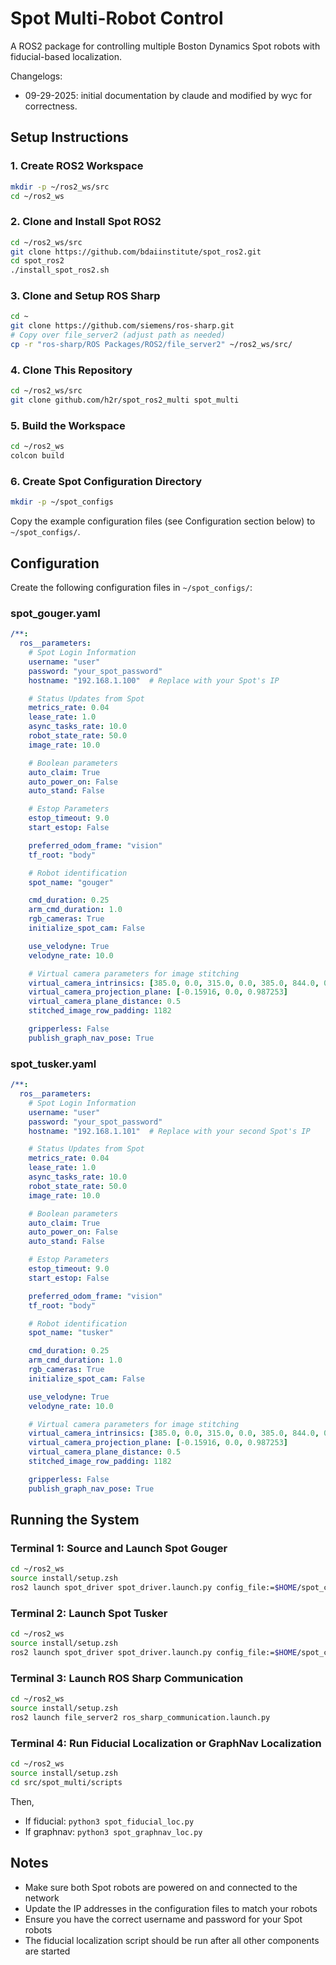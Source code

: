 # Spot Multi-Robot Control

A ROS2 package for controlling multiple Boston Dynamics Spot robots with fiducial-based localization.

Changelogs:
- 09-29-2025: initial documentation by claude and modified by wyc for correctness.

## Setup Instructions

### 1. Create ROS2 Workspace

```bash
mkdir -p ~/ros2_ws/src
cd ~/ros2_ws
```

### 2. Clone and Install Spot ROS2

```bash
cd ~/ros2_ws/src
git clone https://github.com/bdaiinstitute/spot_ros2.git
cd spot_ros2
./install_spot_ros2.sh
```

### 3. Clone and Setup ROS Sharp

```bash
cd ~
git clone https://github.com/siemens/ros-sharp.git
# Copy over file_server2 (adjust path as needed)
cp -r "ros-sharp/ROS Packages/ROS2/file_server2" ~/ros2_ws/src/
```

### 4. Clone This Repository

```bash
cd ~/ros2_ws/src
git clone github.com/h2r/spot_ros2_multi spot_multi
```

### 5. Build the Workspace

```bash
cd ~/ros2_ws
colcon build
```

### 6. Create Spot Configuration Directory

```bash
mkdir -p ~/spot_configs
```

Copy the example configuration files (see Configuration section below) to `~/spot_configs/`.

## Configuration

Create the following configuration files in `~/spot_configs/`:

### spot_gouger.yaml
```yaml
/**:
  ros__parameters:
    # Spot Login Information
    username: "user"
    password: "your_spot_password"
    hostname: "192.168.1.100"  # Replace with your Spot's IP

    # Status Updates from Spot
    metrics_rate: 0.04
    lease_rate: 1.0
    async_tasks_rate: 10.0
    robot_state_rate: 50.0
    image_rate: 10.0

    # Boolean parameters
    auto_claim: True
    auto_power_on: False
    auto_stand: False

    # Estop Parameters
    estop_timeout: 9.0
    start_estop: False

    preferred_odom_frame: "vision"
    tf_root: "body"

    # Robot identification
    spot_name: "gouger"

    cmd_duration: 0.25
    arm_cmd_duration: 1.0
    rgb_cameras: True
    initialize_spot_cam: False

    use_velodyne: True
    velodyne_rate: 10.0

    # Virtual camera parameters for image stitching
    virtual_camera_intrinsics: [385.0, 0.0, 315.0, 0.0, 385.0, 844.0, 0.0, 0.0, 1.0]
    virtual_camera_projection_plane: [-0.15916, 0.0, 0.987253]
    virtual_camera_plane_distance: 0.5
    stitched_image_row_padding: 1182

    gripperless: False
    publish_graph_nav_pose: True
```

### spot_tusker.yaml
```yaml
/**:
  ros__parameters:
    # Spot Login Information
    username: "user"
    password: "your_spot_password"
    hostname: "192.168.1.101"  # Replace with your second Spot's IP

    # Status Updates from Spot
    metrics_rate: 0.04
    lease_rate: 1.0
    async_tasks_rate: 10.0
    robot_state_rate: 50.0
    image_rate: 10.0

    # Boolean parameters
    auto_claim: True
    auto_power_on: False
    auto_stand: False

    # Estop Parameters
    estop_timeout: 9.0
    start_estop: False

    preferred_odom_frame: "vision"
    tf_root: "body"

    # Robot identification
    spot_name: "tusker"

    cmd_duration: 0.25
    arm_cmd_duration: 1.0
    rgb_cameras: True
    initialize_spot_cam: False

    use_velodyne: True
    velodyne_rate: 10.0

    # Virtual camera parameters for image stitching
    virtual_camera_intrinsics: [385.0, 0.0, 315.0, 0.0, 385.0, 844.0, 0.0, 0.0, 1.0]
    virtual_camera_projection_plane: [-0.15916, 0.0, 0.987253]
    virtual_camera_plane_distance: 0.5
    stitched_image_row_padding: 1182

    gripperless: False
    publish_graph_nav_pose: True
```

## Running the System

### Terminal 1: Source and Launch Spot Gouger
```bash
cd ~/ros2_ws
source install/setup.zsh
ros2 launch spot_driver spot_driver.launch.py config_file:=$HOME/spot_configs/spot_gouger.yaml
```

### Terminal 2: Launch Spot Tusker
```bash
cd ~/ros2_ws
source install/setup.zsh
ros2 launch spot_driver spot_driver.launch.py config_file:=$HOME/spot_configs/spot_tusker.yaml
```

### Terminal 3: Launch ROS Sharp Communication
```bash
cd ~/ros2_ws
source install/setup.zsh
ros2 launch file_server2 ros_sharp_communication.launch.py
```

### Terminal 4: Run Fiducial Localization or GraphNav Localization
```bash
cd ~/ros2_ws
source install/setup.zsh
cd src/spot_multi/scripts
```

Then,
- If fiducial: `python3 spot_fiducial_loc.py`
- If graphnav: `python3 spot_graphnav_loc.py`



## Notes

- Make sure both Spot robots are powered on and connected to the network
- Update the IP addresses in the configuration files to match your robots
- Ensure you have the correct username and password for your Spot robots
- The fiducial localization script should be run after all other components are started
